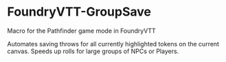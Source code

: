 # FoundryVTT-GroupSave
Macro for the Pathfinder game mode in FoundryVTT

Automates saving throws for all currently highlighted tokens on the current canvas. Speeds up rolls for large groups of NPCs or Players.

